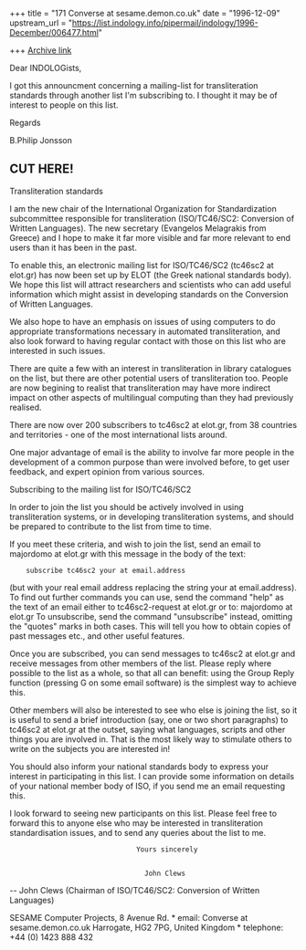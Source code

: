 +++
title = "171 Converse at sesame.demon.co.uk"
date = "1996-12-09"
upstream_url = "https://list.indology.info/pipermail/indology/1996-December/006477.html"

+++
[Archive link](https://list.indology.info/pipermail/indology/1996-December/006477.html)

Dear INDOLOGists,

I got this announcment concerning a mailing-list for transliteration
standards through another list I'm subscribing to. I thought it may be of
interest to people on this list.

Regards

B.Philip Jonsson

CUT HERE!
-------------------------------------------------------

Transliteration standards

I am the new chair of the International Organization for Standardization
subcommittee responsible for transliteration (ISO/TC46/SC2: Conversion of
Written Languages). The new secretary (Evangelos Melagrakis from Greece) and
I hope to make it far more visible and far more relevant to end users than it
has been in the past.

To enable this, an electronic mailing list for ISO/TC46/SC2 (tc46sc2 at elot.gr)
has now been set up by ELOT (the Greek national standards body). We hope this
list will attract researchers and scientists who can add useful information
which might assist in developing standards on the Conversion of Written
Languages.

We also hope to have an emphasis on issues of using computers to do
appropriate transformations necessary in automated transliteration, and also
look forward to having regular contact with those on this list who are
interested in such issues.

There are quite a few with an interest in transliteration in library
catalogues on the list, but there are other potential users of
transliteration too. People are now begining to realist that
transliteration may have more indirect impact on other aspects of
multilingual computing than they had previously realised.

There are now over 200 subscribers to tc46sc2 at elot.gr, from 38 countries
and territories - one of the most international lists around.

One major advantage of email is the ability to involve far more people in
the development of a common purpose than were involved before, to get user
feedback, and expert opinion from various sources.


Subscribing to the mailing list for ISO/TC46/SC2

In order to join the list you should be actively involved in using
transliteration systems, or in developing transliteration systems, and should
be prepared to contribute to the list from time to time.

If you meet these criteria, and wish to join the list, send an email to
majordomo at elot.gr with this message in the body of the text:

        subscribe tc46sc2 your at email.address

(but with your real email address replacing the string your at email.address).
To find out further commands you can use, send the command "help" as the text
of an email either to tc46sc2-request at elot.gr or to: majordomo at elot.gr
To unsubscribe, send the command "unsubscribe" instead, omitting the "quotes"
marks in both cases. This will tell you how to obtain copies of past
messages etc., and other useful features.

Once you are subscribed, you can send messages to tc46sc2 at elot.gr and receive
messages from other members of the list. Please reply where possible to the
list as a whole, so that all can benefit: using the Group Reply function
(pressing G on some email software) is the simplest way to achieve this.

Other members will also be interested to see who else is joining the list, so
it is useful to send a brief introduction (say, one or two short paragraphs)
to tc46sc2 at elot.gr at the outset, saying what languages, scripts and other
things you are involved in. That is the most likely way to stimulate others
to write on the subjects you are interested in!

You should also inform your national standards body to express your interest
in participating in this list. I can provide some information on details of
your national member body of ISO, if you send me an email requesting this.

I look forward to seeing new participants on this list. Please feel free to
forward this to anyone else who may be interested in transliteration
standardisation issues, and to send any queries about the list to me.

                                   Yours sincerely


                                     John Clews
--
   John Clews (Chairman of ISO/TC46/SC2: Conversion of Written Languages)

SESAME Computer Projects, 8 Avenue Rd.  *  email: Converse at sesame.demon.co.uk
Harrogate, HG2 7PG, United Kingdom      *     telephone: +44 (0) 1423 888 432






